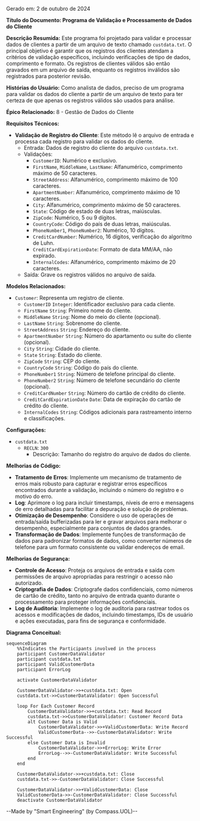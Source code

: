 Gerado em: 2 de outubro de 2024

**Título do Documento: Programa de Validação e Processamento de Dados do Cliente**

**Descrição Resumida:**
Este programa foi projetado para validar e processar dados de clientes a partir de um arquivo de texto chamado `custdata.txt`. O principal objetivo é garantir que os registros dos clientes atendam a critérios de validação específicos, incluindo verificações de tipo de dados, comprimento e formato. Os registros de clientes válidos são então gravados em um arquivo de saída, enquanto os registros inválidos são registrados para posterior revisão.

**Histórias do Usuário:**
Como analista de dados, preciso de um programa para validar os dados do cliente a partir de um arquivo de texto para ter certeza de que apenas os registros válidos são usados para análise.

**Épico Relacionado:**
8 - Gestão de Dados do Cliente

**Requisitos Técnicos:**

- **Validação de Registro do Cliente**: Este método lê o arquivo de entrada e processa cada registro para validar os dados do cliente.
  - Entrada: Dados de registro do cliente do arquivo `custdata.txt`.
  - Validações:
    - `CustomerID`: Numérico e exclusivo.
    - `FirstName`, `MiddleName`, `LastName`: Alfanumérico, comprimento máximo de 50 caracteres.
    - `StreetAddress`: Alfanumérico, comprimento máximo de 100 caracteres.
    - `ApartmentNumber`: Alfanumérico, comprimento máximo de 10 caracteres.
    - `City`: Alfanumérico, comprimento máximo de 50 caracteres.
    - `State`: Código de estado de duas letras, maiúsculas.
    - `ZipCode`: Numérico, 5 ou 9 dígitos.
    - `CountryCode`: Código do país de duas letras, maiúsculas.
    - `PhoneNumber1`, `PhoneNumber2`: Numérico, 10 dígitos.
    - `CreditCardNumber`: Numérico, 16 dígitos, verificação do algoritmo de Luhn.
    - `CreditCardExpirationDate`: Formato de data MM/AA, não expirado.
    - `InternalCodes`: Alfanumérico, comprimento máximo de 20 caracteres.
  - Saída: Grave os registros válidos no arquivo de saída.

**Modelos Relacionados:**

- `Customer`: Representa um registro de cliente.
  - `CustomerID` `Integer`: Identificador exclusivo para cada cliente.
  - `FirstName` `String`: Primeiro nome do cliente.
  - `MiddleName` `String`: Nome do meio do cliente (opcional).
  - `LastName` `String`: Sobrenome do cliente.
  - `StreetAddress` `String`: Endereço do cliente.
  - `ApartmentNumber` `String`: Número do apartamento ou suíte do cliente (opcional).
  - `City` `String`: Cidade do cliente.
  - `State` `String`: Estado do cliente.
  - `ZipCode` `String`: CEP do cliente.
  - `CountryCode` `String`: Código do país do cliente.
  - `PhoneNumber1` `String`: Número de telefone principal do cliente.
  - `PhoneNumber2` `String`: Número de telefone secundário do cliente (opcional).
  - `CreditCardNumber` `String`: Número do cartão de crédito do cliente.
  - `CreditCardExpirationDate` `Date`: Data de expiração do cartão de crédito do cliente.
  - `InternalCodes` `String`: Códigos adicionais para rastreamento interno e classificações.

**Configurações:**

- `custdata.txt`
  - `RECLN`: `300`
	- Descrição: Tamanho do registro do arquivo de dados do cliente.

**Melhorias de Código:**

- **Tratamento de Erros**: Implemente um mecanismo de tratamento de erros mais robusto para capturar e registrar erros específicos encontrados durante a validação, incluindo o número do registro e o motivo do erro.
- **Log**: Aprimore o log para incluir timestamps, níveis de erro e mensagens de erro detalhadas para facilitar a depuração e solução de problemas.
- **Otimização de Desempenho**: Considere o uso de operações de entrada/saída bufferizadas para ler e gravar arquivos para melhorar o desempenho, especialmente para conjuntos de dados grandes.
- **Transformação de Dados**: Implemente funções de transformação de dados para padronizar formatos de dados, como converter números de telefone para um formato consistente ou validar endereços de email.

**Melhorias de Segurança:**

- **Controle de Acesso**: Proteja os arquivos de entrada e saída com permissões de arquivo apropriadas para restringir o acesso não autorizado.
- **Criptografia de Dados**: Criptografe dados confidenciais, como números de cartão de crédito, tanto no arquivo de entrada quanto durante o processamento para proteger informações confidenciais.
- **Log de Auditoria**: Implemente o log de auditoria para rastrear todos os acessos e modificações de dados, incluindo timestamps, IDs de usuário e ações executadas, para fins de segurança e conformidade.


**Diagrama Conceitual:**

```mermaid
sequenceDiagram
    %%Indicates the Participants involved in the process
    participant CustomerDataValidator
    participant custdata.txt
    participant ValidCustomerData
    participant ErrorLog

    activate CustomerDataValidator

    CustomerDataValidator->>+custdata.txt: Open
    custdata.txt->>CustomerDataValidator: Open Successful

    loop For Each Customer Record
        CustomerDataValidator->>+custdata.txt: Read Record
        custdata.txt->>CustomerDataValidator: Customer Record Data        
        alt Customer Data is Valid            
            CustomerDataValidator->>+ValidCustomerData: Write Record
            ValidCustomerData-->>-CustomerDataValidator: Write Successful
        else Customer Data is Invalid
            CustomerDataValidator->>+ErrorLog: Write Error
            ErrorLog-->>-CustomerDataValidator: Write Successful
        end
    end
    
    CustomerDataValidator->>+custdata.txt: Close
    custdata.txt->>-CustomerDataValidator: Close Successful

    CustomerDataValidator->>+ValidCustomerData: Close
    ValidCustomerData->>-CustomerDataValidator: Close Successful
    deactivate CustomerDataValidator
```

--Made by "Smart Engineering" (by Compass.UOL)--